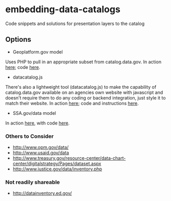 embedding-data-catalogs
=======================

Code snippets and solutions for presentation layers to the catalog

## Options

* Geoplatform.gov model  

Uses PHP to pull in an appropriate subset from catalog.data.gov.  In action [here](http://www.geoplatform.gov/node/201/%26fq%3Dmetadata_type%3A%22geospatial%22%2BAND%2B); code [here](https://github.com/gbinal/embedding-data-catalogs/tree/master/php/geoplatform).  

* datacatalog.js  

There's also a lightweight tool (datacatalog.js) to make the capability of catalog.data.gov available on an agencies own website with javascript and doesn't require them to do any coding or backend integration, just style it to match their website. In action [here](http://dropbox.ashlock.us/sandbox/datacatalog.js/); code and instructions [here](https://github.com/gbinal/embedding-data-catalogs/blob/master/javascript/datacatalog.js/README.md).

* SSA.gov/data model

In action [here](http://ssa.gov/data/), with code [here](https://github.com/gbinal/embedding-data-catalogs/blob/master/javascript/ssa_dot_gov-code.html).


### Others to Consider
* http://www.opm.gov/data/
* http://www.usaid.gov/data
* http://www.treasury.gov/resource-center/data-chart-center/digitalstrategy/Pages/dataset.aspx
* http://www.justice.gov/data/inventory.php

### Not readily shareable
* http://datainventory.ed.gov/














